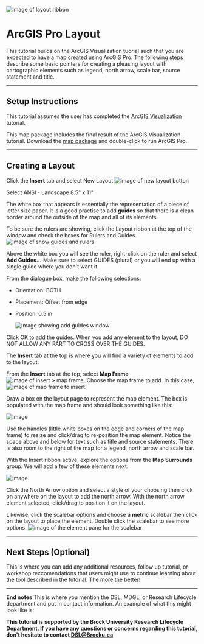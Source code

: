   ![image of layout ribbon](https://github.com/BrockDSL/ArcGIS-Layout/assets/45638590/efb732a9-53c3-40d1-b01b-09757c36b5f9)

# ArcGIS Pro Layout
This tutorial builds on the ArcGIS Visualization tuorial such that you are expected to have a map created using ArcGIS Pro. The following steps describe some basic pointers for creating a pleasing layout with cartographic elements such as legend, north arrow, scale bar, source statement and title.


----

## Setup Instructions
This tutorial assumes the user has completed the [ArcGIS Visualization](https://brockdsl.github.io/ArcGIS_Visualization/) tutorial.

This map package includes the final result of the ArcGIS Visualization tutorial. Download the [map package](https://github.com/BrockDSL/ArcGIS-Layout/blob/main/ArcGISLayout.mpkx) and double-click to run ArcGIS Pro.

----

## Creating a Layout
Click the **Insert** tab and select New Layout ![image of new layout button](https://github.com/BrockDSL/ArcGIS-Layout/assets/45638590/53e18e94-3d3e-4345-92d2-3b01117532f7)
 
Select ANSI - Landscape 8.5" x 11"

The white box that appears is essentially the representation of a piece of letter size paper. It is a good practise to add **guides** so that there is a clean border around the outside of the map and all of its elements.

To be sure the rulers are showing, click the Layout ribbon at the top of the window and check the boxes for Rulers and Guides.
![image of show guides and rulers](https://github.com/BrockDSL/ArcGIS-Layout/assets/45638590/0b5ed6c3-2581-4dd5-ac72-05572e9b8e05)

Above the white box you will see the ruler, right-click on the ruler and select **Add Guides...** Make sure to select GUIDES (plural) or you will end up with a single guide where you don't want it.

From the dialogue box, make the following selections:
- Orientation: BOTH
- Placement: Offset from edge
- Position: 0.5 in

   ![image showing add guides window](https://user-images.githubusercontent.com/45638590/229173445-5bb1b068-393d-4c35-990e-0492bd71fd13.png)

Click OK to add the guides. When you add any element to the layout, DO NOT ALLOW ANY PART TO CROSS OVER THE GUIDES.

The **Insert** tab at the top is where you will find a variety of elements to add to the layout.

From the **Insert** tab at the top, select **Map Frame** ![image of insert > map frame](https://github.com/BrockDSL/ArcGIS-Layout/assets/45638590/0bd90166-1155-4781-8e3d-968ab411cdf6). Choose the map frame to add. In this case, ![image of map frame to insert](https://github.com/BrockDSL/ArcGIS-Layout/assets/45638590/d52a5667-ba33-427e-8d22-cbf35eeef808).

Draw a box on the layout page to represent the map element. The box is populated with the map frame and should look something like this:

![image](https://github.com/BrockDSL/ArcGIS-Layout/assets/45638590/0a69e7c8-5d0b-4eae-a57a-df68f04b6af4)

Use the handles (little white boxes on the edge and corners of the map frame) to resize and click/drag to re-position the map element. Notice the space above and below for text such as title and source statements. There is also room to the right of the map for a legend, north arrow and scale bar.

With the Insert ribbon active, explore the options from the **Map Surrounds** group. We will add a few of these elements next.

![image](https://github.com/BrockDSL/ArcGIS-Layout/assets/45638590/1ae5b9d9-b5c1-4419-a9db-0f10473e7da5)

Click the North Arrow option and select a style of your choosing then click on anywhere on the layout to add the north arrow. With the north arrow element selected, click/drag to position it on the layout.

Likewise, click the scalebar options and choose a **metric** scalebar then click on the layout to place the element. Double click the scalebar to see more options.
![image of the element pane for the scalebar](https://github.com/BrockDSL/ArcGIS-Layout/assets/45638590/145eceb1-4230-4186-bf84-ecab23abff22)







----

## Next Steps (Optional)
This is where you can add any additional resources, follow up tutorial, or workshop reccomendations that users might use to continue learning about the tool described in the tutorial.  The more the better!

----

**End notes**
This is where you mention the DSL, MDGL, or Research Lifecycle department and put in contact information.  An example of what this might look like is:

**This tutorial is supported by the Brock University Research Lifecycle Department.  If you have any questions or concerns regarding this tutorial, don't hesitate to contact [DSL@Brocku.ca](mailto:DSL@Brocku.ca)**

